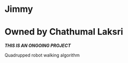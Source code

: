 # Jimmy
# Owned by Chathumal Laksri

***THIS IS AN ONGOING PROJECT***

Quadrupped robot walking algorithm 
